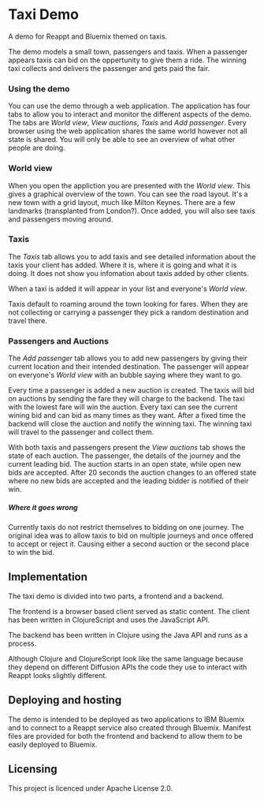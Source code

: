 # Taxi Demo

A demo for Reappt and Bluemix themed on taxis.

The demo models a small town, passengers and taxis. When a passenger appears taxis can bid on the oppertunity to give them a ride. The winning taxi collects and delivers the passenger and gets paid the fair.

### Using the demo

You can use the demo through a web application. The application has four tabs to allow you to interact and monitor the different aspects of the demo. The tabs are *World view*, *View auctions*, *Taxis* and *Add passenger*. Every browser using the web application shares the same world however not all state is shared. You will only be able to see an overview of what other people are doing.

### World view

When you open the appliction you are presented with the *World view*. This gives a graphical overview of the town. You can see the road layout. It's a new town with a grid layout, much like Milton Keynes. There are a few landmarks (transplanted from London?). Once added, you will also see taxis and passengers moving around.

### Taxis

The *Taxis* tab allows you to add taxis and see detailed information about the taxis your client has added. Where it is, where it is going and what it is doing. It does not show you infomation about taxis added by other clients.

When a taxi is added it will appear in your list and everyone's *World view*.

Taxis default to roaming around the town looking for fares. When they are not collecting or carrying a passenger they pick a random destination and travel there.

### Passengers and Auctions

The *Add passenger* tab allows you to add new passengers by giving their current location and their intended destination. The passenger will appear on everyone's *World view* with an bubble saying where they want to go.

Every time a passenger is added a new auction is created. The taxis will bid on auctions by sending the fare they will charge to the backend. The taxi with the lowest fare will win the auction. Every taxi can see the current wining bid and can bid as many times as they want. After a fixed time the backend will close the auction and notify the winning taxi. The winning taxi will travel to the passenger and collect them.

With both taxis and passengers present the *View auctions* tab shows the state of each auction. The passenger, the details of the journey and the current leading bid. The auction starts in an open state, while open new bids are accepted. After 20 seconds the auction changes to an offered state where no new bids are accepted and the leading bidder is notified of their win.

##### Where it goes wrong

Currently taxis do not restrict themselves to bidding on one journey. The original idea was to allow taxis to bid on multiple journeys and once offered to accept or reject it. Causing either a second auction or the second place to win the bid.

## Implementation

The taxi demo is divided into two parts, a frontend and a backend.

The frontend is a browser based client served as static content. The client has been written in ClojureScript and uses the JavaScript API.

The backend has been written in Clojure using the Java API and runs as a process.

Although Clojure and ClojureScript look like the same language because they depend on different Diffusion APIs the code they use to interact with Reappt looks slightly different.

## Deploying and hosting

The demo is intended to be deployed as two applications to IBM Bluemix and to connect to a Reappt service also created through Bluemix. Manifest files are provided for both the frontend and backend to allow them to be easily deployed to Bluemix.

## Licensing

This project is licenced under Apache License 2.0.
